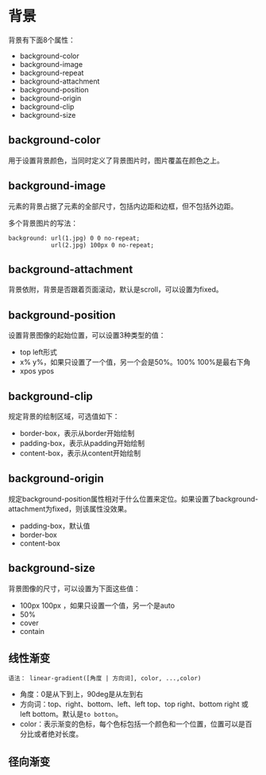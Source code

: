 # 背景

背景有下面8个属性：
- background-color	
- background-image
- background-repeat
- background-attachment
- background-position
- background-origin
- background-clip
- background-size

## background-color

用于设置背景颜色，当同时定义了背景图片时，图片覆盖在颜色之上。

## background-image

元素的背景占据了元素的全部尺寸，包括内边距和边框，但不包括外边距。

多个背景图片的写法：

```
background: url(1.jpg) 0 0 no-repeat;
            url(2.jpg) 100px 0 no-repeat;
```

## background-attachment 

背景依附，背景是否跟着页面滚动，默认是scroll，可以设置为fixed。

## background-position

设置背景图像的起始位置，可以设置3种类型的值：
- top left形式
- x% y%，如果只设置了一个值，另一个会是50%。100% 100%是最右下角
- xpos ypos

## background-clip

规定背景的绘制区域，可选值如下：
- border-box，表示从border开始绘制
- padding-box，表示从padding开始绘制
- content-box，表示从content开始绘制

## background-origin

规定background-position属性相对于什么位置来定位。如果设置了background-attachment为fixed，则该属性没效果。
- padding-box，默认值
- border-box
- content-box

## background-size

背景图像的尺寸，可以设置为下面这些值：
- 100px 100px ，如果只设置一个值，另一个是auto
- 50%
- cover
- contain

## 线性渐变

```
语法： linear-gradient([角度 | 方向词], color, ...,color)
```

- 角度：0是从下到上，90deg是从左到右
- 方向词：top、right、bottom、left、left top、top right、bottom right 或 left bottom。默认是`to botton`。
- color：表示渐变的色标，每个色标包括一个颜色和一个位置，位置可以是百分比或者绝对长度。

## 径向渐变


